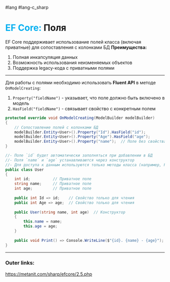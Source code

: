 #lang #lang-c_sharp 
# <font color="#00b0f0">EF Core:</font> Поля

EF Core поддерживает использование полей класса (включая приватные) для сопоставления с колонками БД
**Преимущества:**
1. Полная инкапсуляция данных
2. Возможность использования неизменяемых объектов
3. Поддержка legacy-кода с приватными полями

---
Для работы с полями необходимо использовать **Fluent API** в методе `OnModelCreating`:
1. `Property("fieldName")` - указывает, что поле должно быть включено в модель
2. `HasField("fieldName")` - связывает свойство с конкретным полем

```csharp
protected override void OnModelCreating(ModelBuilder modelBuilder)
{
    // Сопоставление полей с колонками БД
    modelBuilder.Entity<User>().Property("Id").HasField("id");
    modelBuilder.Entity<User>().Property("Age").HasField("age");
    modelBuilder.Entity<User>().Property("name");  // Поле без свойства
}
```

```csharp
//- Поле `id` будет автоматически заполняться при добавлении в БД
//- Поля `name` и `age` устанавливаются через конструктор
//- Для доступа к данным используются только методы класса (например, Print())
public class User
{
    int id;          // Приватное поле
    string name;     // Приватное поле
    int age;         // Приватное поле
    
    public int Id => id;    // Свойство только для чтения
    public int Age => age;  // Свойство только для чтения
    
    public User(string name, int age)  // Конструктор
    {
        this.name = name;
        this.age = age;
    }
    
    public void Print() => Console.WriteLine($"{id}. {name} - {age}");
}
```

---
### Outer links:
https://metanit.com/sharp/efcore/2.5.php